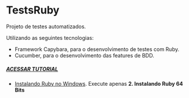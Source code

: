 TestsRuby
========================================

Projeto de testes automatizados.

Utilizando as seguintes tecnologias: 

* Framework Capybara, para o desenvolvimento de testes com Ruby.
* Cucumber, para o desenvolvimento das features de BDD.

##### [ACESSAR TUTORIAL](https://www.youtube.com/watch?v=t6RDagg708M)

* [Instalando Ruby no Windows](https://medium.com/qaninja/instalando-ruby-cucumber-e-capybara-no-windows-10-acb1fe833a95). Execute apenas **2. Instalando Ruby 64 Bits**
